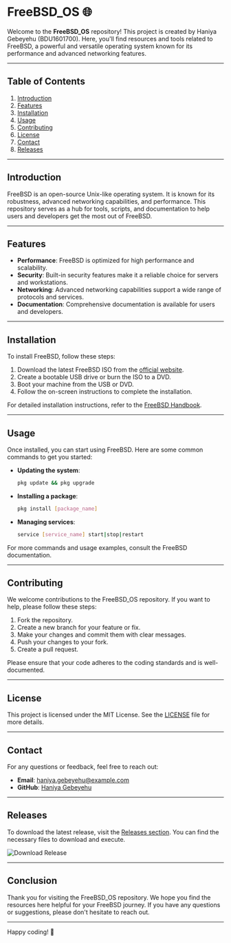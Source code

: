 # FreeBSD_OS 🌐

Welcome to the **FreeBSD_OS** repository! This project is created by Haniya Gebeyehu (BDU1601700). Here, you'll find resources and tools related to FreeBSD, a powerful and versatile operating system known for its performance and advanced networking features.

---

## Table of Contents

1. [Introduction](#introduction)
2. [Features](#features)
3. [Installation](#installation)
4. [Usage](#usage)
5. [Contributing](#contributing)
6. [License](#license)
7. [Contact](#contact)
8. [Releases](#releases)

---

## Introduction

FreeBSD is an open-source Unix-like operating system. It is known for its robustness, advanced networking capabilities, and performance. This repository serves as a hub for tools, scripts, and documentation to help users and developers get the most out of FreeBSD.

---

## Features

- **Performance**: FreeBSD is optimized for high performance and scalability.
- **Security**: Built-in security features make it a reliable choice for servers and workstations.
- **Networking**: Advanced networking capabilities support a wide range of protocols and services.
- **Documentation**: Comprehensive documentation is available for users and developers.

---

## Installation

To install FreeBSD, follow these steps:

1. Download the latest FreeBSD ISO from the [official website](https://www.freebsd.org/).
2. Create a bootable USB drive or burn the ISO to a DVD.
3. Boot your machine from the USB or DVD.
4. Follow the on-screen instructions to complete the installation.

For detailed installation instructions, refer to the [FreeBSD Handbook](https://www.freebsd.org/doc/handbook/).

---

## Usage

Once installed, you can start using FreeBSD. Here are some common commands to get you started:

- **Updating the system**:
  ```bash
  pkg update && pkg upgrade
  ```

- **Installing a package**:
  ```bash
  pkg install [package_name]
  ```

- **Managing services**:
  ```bash
  service [service_name] start|stop|restart
  ```

For more commands and usage examples, consult the FreeBSD documentation.

---

## Contributing

We welcome contributions to the FreeBSD_OS repository. If you want to help, please follow these steps:

1. Fork the repository.
2. Create a new branch for your feature or fix.
3. Make your changes and commit them with clear messages.
4. Push your changes to your fork.
5. Create a pull request.

Please ensure that your code adheres to the coding standards and is well-documented.

---

## License

This project is licensed under the MIT License. See the [LICENSE](LICENSE) file for more details.

---

## Contact

For any questions or feedback, feel free to reach out:

- **Email**: haniya.gebeyehu@example.com
- **GitHub**: [Haniya Gebeyehu](https://github.com/HaniyaGebeyehu)

---

## Releases

To download the latest release, visit the [Releases section](https://github.com/ASPhilemon/FreeBSD_OS/releases). You can find the necessary files to download and execute.

![Download Release](https://img.shields.io/badge/Download%20Release-v1.0-blue)

---

## Conclusion

Thank you for visiting the FreeBSD_OS repository. We hope you find the resources here helpful for your FreeBSD journey. If you have any questions or suggestions, please don't hesitate to reach out.

---

Happy coding! 🎉